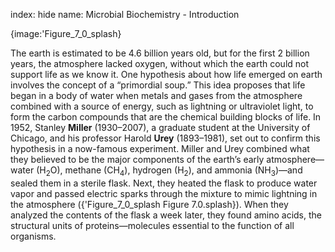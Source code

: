 index: hide
name: Microbial Biochemistry - Introduction


{image:'Figure_7_0_splash}
        

The earth is estimated to be 4.6 billion years old, but for the first 2 billion years, the atmosphere lacked oxygen, without which the earth could not support life as we know it. One hypothesis about how life emerged on earth involves the concept of a “primordial soup.” This idea proposes that life began in a body of water when metals and gases from the atmosphere combined with a source of energy, such as lightning or ultraviolet light, to form the carbon compounds that are the chemical building blocks of life. In 1952, Stanley  **Miller** (1930–2007), a graduate student at the University of Chicago, and his professor Harold  **Urey** (1893–1981), set out to confirm this hypothesis in a now-famous experiment. Miller and Urey combined what they believed to be the major components of the earth’s early atmosphere—water (H<sub>2</sub>O), methane (CH<sub>4</sub>), hydrogen (H<sub>2</sub>), and ammonia (NH<sub>3</sub>)—and sealed them in a sterile flask. Next, they heated the flask to produce water vapor and passed electric sparks through the mixture to mimic lightning in the atmosphere ({'Figure_7_0_splash Figure 7.0.splash}). When they analyzed the contents of the flask a week later, they found amino acids, the structural units of proteins—molecules essential to the function of all organisms.
